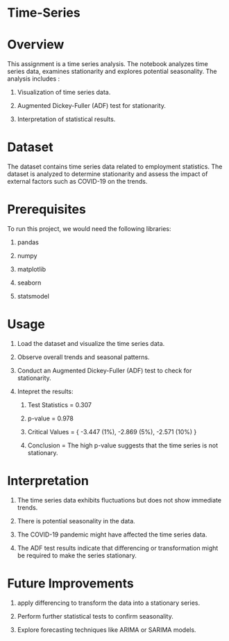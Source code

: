# Time-Series

# Overview

This assignment is a time series analysis. The notebook analyzes time series data, examines stationarity and explores potential seasonality. The analysis includes :

1. Visualization of time series data.

2. Augmented Dickey-Fuller (ADF) test for stationarity.

3. Interpretation of statistical results.

# Dataset

The dataset contains time series data related to employment statistics. The dataset is analyzed to determine stationarity and assess the impact of external factors such as COVID-19 on the trends.

# Prerequisites

To run this project, we would need the following libraries:

1. pandas

2. numpy

3. matplotlib

4. seaborn

5. statsmodel

# Usage

1. Load the dataset and visualize the time series data.

2. Observe overall trends and seasonal patterns.

3. Conduct an Augmented Dickey-Fuller (ADF) test to check for stationarity.

4. Intepret the results:

    1. Test Statistics = 0.307
  
    2. p-value = 0.978
  
    3. Critical Values = { -3.447 (1%), -2.869 (5%), -2.571 (10%) }
  
    4. Conclusion = The high p-value suggests that the time series is not stationary.

# Interpretation

1. The time series data exhibits fluctuations but does not show immediate trends.

2. There is potential seasonality in the data.

3. The COVID-19 pandemic might have affected the time series data.

4. The ADF test results indicate that differencing or transformation might be required to make the series stationary.

# Future Improvements

1. apply differencing to transform the data into a stationary series.

2. Perform further statistical tests to confirm seasonality.

3. Explore forecasting techniques like ARIMA or SARIMA models.
